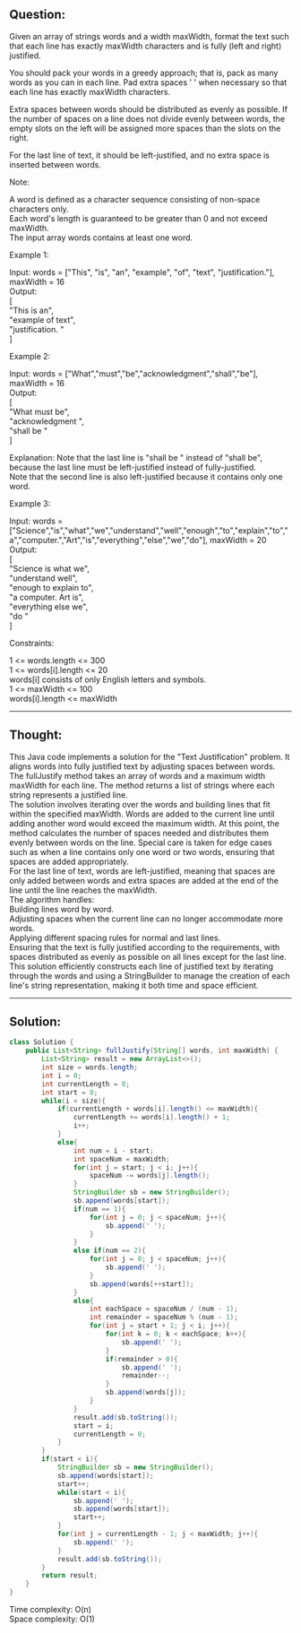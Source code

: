 ## Question:

Given an array of strings words and a width maxWidth, format the text such that each line has exactly maxWidth characters and is fully (left and right) justified.  

You should pack your words in a greedy approach; that is, pack as many words as you can in each line. Pad extra spaces ' ' when necessary so that each line has exactly maxWidth characters.  

Extra spaces between words should be distributed as evenly as possible. If the number of spaces on a line does not divide evenly between words, the empty slots on the left will be assigned more spaces than the slots on the right.  

For the last line of text, it should be left-justified, and no extra space is inserted between words.  

Note:  

A word is defined as a character sequence consisting of non-space characters only.  
Each word's length is guaranteed to be greater than 0 and not exceed maxWidth.  
The input array words contains at least one word.  

Example 1:  

Input: words = ["This", "is", "an", "example", "of", "text", "justification."], maxWidth = 16  
Output:  
[  
   "This    is    an",  
   "example  of text",  
   "justification.  "  
]  

Example 2:  

Input: words = ["What","must","be","acknowledgment","shall","be"], maxWidth = 16  
Output:  
[  
  "What   must   be",  
  "acknowledgment  ",  
  "shall be        "  
]  

Explanation: Note that the last line is "shall be    " instead of "shall     be", because the last line must be left-justified instead of fully-justified.  
Note that the second line is also left-justified because it contains only one word.  

Example 3:  

Input: words = ["Science","is","what","we","understand","well","enough","to","explain","to","a","computer.","Art","is","everything","else","we","do"], maxWidth = 20  
Output:  
[  
  "Science  is  what we",  
  "understand      well",  
  "enough to explain to",  
  "a  computer.  Art is",  
  "everything  else  we",  
  "do                  "  
]  

Constraints:  

1 <= words.length <= 300  
1 <= words[i].length <= 20  
words[i] consists of only English letters and symbols.  
1 <= maxWidth <= 100  
words[i].length <= maxWidth  

---
## Thought:
This Java code implements a solution for the "Text Justification" problem. It aligns words into fully justified text by adjusting spaces between words. The fullJustify method takes an array of words and a maximum width maxWidth for each line. The method returns a list of strings where each string represents a justified line.  
The solution involves iterating over the words and building lines that fit within the specified maxWidth. Words are added to the current line until adding another word would exceed the maximum width. At this point, the method calculates the number of spaces needed and distributes them evenly between words on the line. Special care is taken for edge cases such as when a line contains only one word or two words, ensuring that spaces are added appropriately.  
For the last line of text, words are left-justified, meaning that spaces are only added between words and extra spaces are added at the end of the line until the line reaches the maxWidth.  
The algorithm handles:  
Building lines word by word.  
Adjusting spaces when the current line can no longer accommodate more words.  
Applying different spacing rules for normal and last lines.  
Ensuring that the text is fully justified according to the requirements, with spaces distributed as evenly as possible on all lines except for the last line.  
This solution efficiently constructs each line of justified text by iterating through the words and using a StringBuilder to manage the creation of each line's string representation, making it both time and space efficient.  

---
## Solution:
```Java
class Solution {
    public List<String> fullJustify(String[] words, int maxWidth) {
        List<String> result = new ArrayList<>();
        int size = words.length;
        int i = 0;
        int currentLength = 0;
        int start = 0;
        while(i < size){
            if(currentLength + words[i].length() <= maxWidth){
                currentLength += words[i].length() + 1;
                i++;
            }
            else{
                int num = i - start;
                int spaceNum = maxWidth;
                for(int j = start; j < i; j++){
                    spaceNum -= words[j].length();
                }
                StringBuilder sb = new StringBuilder();
                sb.append(words[start]);
                if(num == 1){
                    for(int j = 0; j < spaceNum; j++){
                        sb.append(' ');
                    }
                }
                else if(num == 2){
                    for(int j = 0; j < spaceNum; j++){
                        sb.append(' ');
                    }
                    sb.append(words[++start]);
                }
                else{
                    int eachSpace = spaceNum / (num - 1);
                    int remainder = spaceNum % (num - 1);
                    for(int j = start + 1; j < i; j++){
                        for(int k = 0; k < eachSpace; k++){
                            sb.append(' ');
                        }
                        if(remainder > 0){
                            sb.append(' ');
                            remainder--;
                        }
                        sb.append(words[j]);
                    }
                }
                result.add(sb.toString());
                start = i;
                currentLength = 0;
            } 
        }
        if(start < i){
            StringBuilder sb = new StringBuilder();
            sb.append(words[start]);
            start++;
            while(start < i){
                sb.append(' ');
                sb.append(words[start]);
                start++;
            }
            for(int j = currentLength - 1; j < maxWidth; j++){
                sb.append(' ');
            }
            result.add(sb.toString());
        }
        return result;
    }
}
```
Time complexity: O(n)  
Space complexity: O(1)
